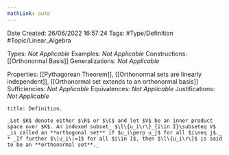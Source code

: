 ```yaml
---
mathLink: auto
---
```


<div class="topSpace"></div>

Date Created: 26/06/2022 16:57:24
Tags: #Type/Definition #Topic/Linear_Algebra

Types: _Not Applicable_
Examples: _Not Applicable_
Constructions: [[Orthonormal Basis]]
Generalizations: _Not Applicable_

Properties: [[Pythagorean Theorem]], [[Orthonormal sets are linearly independent]], [[Orthonormal set extends to an orthonormal basis]]
Sufficiencies: _Not Applicable_
Equivalences: _Not Applicable_
Justifications: _Not Applicable_

``` ad-Definition
title: Definition.

_Let $K$ denote either $\R$ or $\C$ and let $V$ be an inner product space over $K$. An indexed subset_ $\l\{u_i\r\}_{i\in I}\subseteq V$ _is called an **orthogonal set** if $u_i\perp u_j$ for all $i\neq j$._
* _If further $\|u_i\|=1$ for all $i\in I$, then $\l\{u_i\r\}$ is said to be an **orthonormal set**._

```
